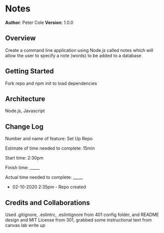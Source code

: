 # Notes

**Author**: Peter Cole
**Version**: 1.0.0

## Overview
Create a command line application using Node.js called notes which will allow the user to specify a note (words) to be added to a database  

## Getting Started
Fork repo and npm init to load dependencies  

## Architecture
Node.js, Javascript  

## Change Log

Number and name of feature: Set Up Repo  

Estimate of time needed to complete: 15min  

Start time: 2:30pm  

Finish time: _____  

Actual time needed to complete: _____  

- 02-10-2020 2:35pm - Repo created

## Credits and Collaborations
Used .gitignore, .eslintrc, .eslintignore from 401 config folder, and README design and MIT License from 301, grabbed some instructional text from canvas lab write up
